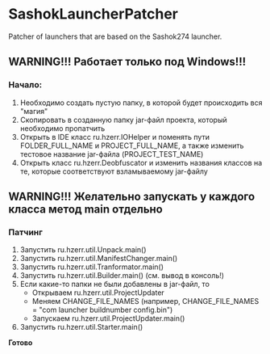 # SashokLauncherPatcher
Patcher of launchers that are based on the Sashok274 launcher.


## WARNING!!! Работает только под Windows!!!

### Начало:
1. Необходимо создать пустую папку, в которой будет происходить вся "магия"
2. Скопировать в созданную папку jar-файл проекта, который необходимо пропатчить
3. Открыть в IDE класс ru.hzerr.IOHelper и поменять пути FOLDER_FULL_NAME и PROJECT_FULL_NAME, а также изменить тестовое название jar-файла (PROJECT_TEST_NAME)
4. Открыть класс ru.hzerr.Deobfuscator и изменить названия классов на те, которые соответствуют взламываемому jar-файлу

## WARNING!!! Желательно запускать у каждого класса метод main отдельно
### Патчинг
1. Запустить ru.hzerr.util.Unpack.main()
2. Запустить ru.hzerr.util.ManifestChanger.main()
3. Запустить ru.hzerr.util.Tranformator.main()
4. Запустить ru.hzerr.util.Builder.main() (см. вывод в консоль!)
5. Если какие-то папки не были добавлены в jar-файл, то 
    * Открываем ru.hzerr.util.ProjectUpdater
    * Меняем CHANGE_FILE_NAMES (например, CHANGE_FILE_NAMES = "com launcher buildnumber config.bin")
    * Запускаем ru.hzerr.util.ProjectUpdater.main()
6. Запустить ru.hzerr.util.Starter.main()

<b> Готово </b>
